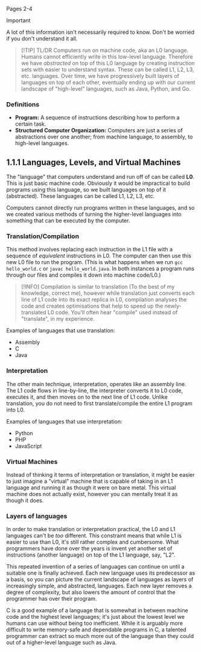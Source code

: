Pages 2-4

> [!IMPORTANT]
> A lot of this information isn't necessarily required to know. Don't be worried if you don't understand it all.

> [!TIP] TL/DR
> Computers run on machine code, aka an L0 language. Humans cannot efficiently write in this low-level language. Therefore we have *abstracted* on top of this L0 language by creating instruction sets with easier to understand syntax. These can be called L1, L2, L3, etc. languages. Over time, we have progressively built layers of languages on top of each other, eventually ending up with our current landscape of "high-level" languages, such as Java, Python, and Go.


### Definitions 
- **Program:** A sequence of instructions describing how to perform a certain task.
- **Structured Computer Organization:** Computers are just a series of abstractions over one another; from machine language, to assembly, to high-level languages.

## 1.1.1 Languages, Levels, and Virtual Machines
The "language" that computers understand and run off of can be called **L0**. This is just basic machine code. Obviously it would be impractical to build programs using this language, so we built languages on top of it (abstracted). These languages can be called L1, L2, L3, etc.

Computers cannot directly run programs written in these languages, and so we created various methods of turning the higher-level languages into something that can be executed by the computer.

### Translation/Compilation
This method involves replacing each instruction in the L1 file with a sequence of *equivalent* instructions in L0. The computer can then use this new L0 file to run the program. (This is what happens when we run `gcc hello_world.c` or `javac hello_world.java`. In both instances a program runs through our files and compiles it down into machine code/L0.)

> [!INFO]
> Compilation is similar to translation (To the best of my knowledge, correct me), however while translation just converts each line of L1 code into its exact replica in L0, compilation analyses the code and creates optimisations that help to speed up the newly-translated L0 code. You'll often hear "compile" used instead of "translate", in my experience.

Examples of languages that use translation:
- Assembly
- C
- Java

### Interpretation
The other main technique, interpretation, operates like an assembly line. The L1 code flows in line-by-line, the interpreter converts it to L0 code, executes it, and then moves on to the next line of L1 code. Unlike translation, you do not need to first translate/compile the entire L1 program into L0.

Examples of languages that use interpretation:
- Python
- PHP
- JavaScript

### Virtual Machines
Instead of thinking it terms of interpretation or translation, it might be easier to just imagine a "virtual" machine that is capable of taking in an L1 language and running it as though it were on bare metal. This virtual machine does not actually exist, however you can mentally treat it as though it does.

### Layers of languages
In order to make translation or interpretation practical, the L0 and L1 languages can't be *too* different. This constraint means that while L1 is easier to use than L0, it's still rather complex and cumbersome. What programmers have done over the years is invent yet another set of instructions (another language) on top of the L1 language, say, "L2".

This repeated invention of a series of languages can continue on until a suitable one is finally achieved. Each new language uses its predecessor as a basis, so you can picture the current landscape of languages as layers of increasingly simple, and abstracted, languages. Each new layer removes a degree of complexity, but also lowers the amount of control that the programmer has over their program.

C is a good example of a language that is somewhat in between machine code and the highest level languages; it's just about the lowest level we humans can use without being too inefficient. While it is arguably more difficult to write memory-safe and dependable programs in C, a talented programmer can extract so much more out of the language than they could out of a higher-level language such as Java.
